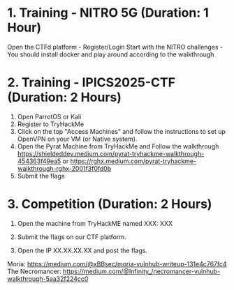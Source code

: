# 1. Training - NITRO 5G (Duration: 1 Hour)
Open the CTFd platform - Register/Login
Start with the NITRO challenges - You should install docker and play around according to the walkthrough

# 2. Training - IPICS2025-CTF (Duration: 2 Hours)
1. Open ParrotOS or Kali
2. Register to TryHackMe
3. Click on the top "Access Machines" and follow the instructions to set up OpenVPN on your VM (or Native system).
4. Open the Pyrat Machine from TryHackMe and Follow the walkthrough
https://shieldeddev.medium.com/pyrat-tryhackme-walkthrough-454363f49ea5
or 
https://rghx.medium.com/pyrat-tryhackme-walkthrough-rghx-2001f3f0fd0b
5. Submit the flags

# 3. Competition (Duration: 2 Hours)
1. Open the machine from TryHackME named XXX: XXX
2. Submit the flags on our CTF platform.

3. Open the IP XX.XX.XX.XX and post the flags.

Moria: https://medium.com/@xBBsec/moria-vulnhub-writeup-131e4c767fc4
The Necromancer: https://medium.com/@Infinity_/necromancer-vulnhub-walkthrough-5aa32f224cc0
